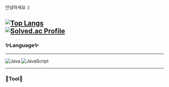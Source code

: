 안녕하세요 :)  

[![Top Langs](https://github-readme-stats.vercel.app/api/top-langs/?username=heum-ji&layout=compact)](https://github.com/anuraghazra/github-readme-stats)  
[![Solved.ac Profile](http://mazassumnida.wtf/api/v2/generate_badge?boj=dragon2009t)](https://solved.ac/dragon2009t/)
---
### ✨Language✨  
---
![Java](https://img.shields.io/badge/Java-007396?&style=for-the-badge&logo=OpenJDK&logoColor=white)
![JavaScript](https://img.shields.io/badge/JavaScript-F7DF1E?&style=for-the-badge&logo=JavaScript&logoColor=black)

---
### 🔨Tool🔨
